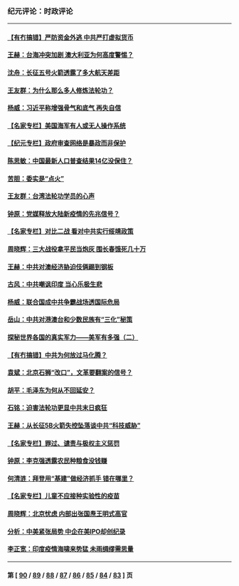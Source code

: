 ### 纪元评论：时政评论
---
#### [【有冇搞错】严防资金外逃 中共严打虚拟货币](../../pages/nsc1025/n12937848.md) 
#### [王赫：台海冲突加剧 澳大利亚为何高度警惕？](../../pages/nsc1025/n12938183.md) 
#### [沈舟：长征五号火箭透露了多大航天差距](../../pages/nsc1025/n12938265.md) 
#### [王友群：为什么那么多人修炼法轮功？](../../pages/nsc1025/n12937688.md) 
#### [杨威：习近平称增强骨气和底气 再失自信](../../pages/nsc1025/n12937671.md) 
#### [【名家专栏】美国海军有人或无人操作系统](../../pages/nsc1025/n12937093.md) 
#### [【纪元专栏】政府审查网络是暴政而非保护](../../pages/nsc1025/n12937917.md) 
#### [陈思敏：中国最新人口普查结果14亿没保住？](../../pages/nsc1025/n12935464.md) 
#### [苦胆：委实是“点火”](../../pages/nsc1025/n12935953.md) 
#### [王友群：台湾法轮功学员的心声](../../pages/nsc1025/n12935222.md) 
#### [钟原：党媒释放大陆新疫情的先兆信号？](../../pages/nsc1025/n12935064.md) 
#### [【名家专栏】对比二战 看对中共实行绥靖政策](../../pages/nsc1025/n12934663.md) 
#### [周晓辉：三大战役拿平民当炮灰 围长春饿死几十万](../../pages/nsc1025/n12934921.md) 
#### [王赫：中共对澳经济胁迫伎俩踢到钢板](../../pages/nsc1025/n12934094.md) 
#### [古风：中共嘲讽印度 当心乐极生悲](../../pages/nsc1025/n12934194.md) 
#### [杨威：联合国成中共争霸战场透国际危局](../../pages/nsc1025/n12933773.md) 
#### [岳山：中共对港澳台和少数民族有“三化”秘策](../../pages/nsc1025/n12933579.md) 
#### [探秘世界各国的真实军力——美军有多强（二）](../../pages/nsc1025/n12933170.md) 
#### [【有冇搞错】中共为何放过马化腾？](../../pages/nsc1025/n12932045.md) 
#### [袁斌：北京石狮“改口”，文革要翻案的信号？](../../pages/nsc1025/n12932828.md) 
#### [胡平：毛泽东为何从不回延安？](../../pages/nsc1025/n12932817.md) 
#### [石铭：迫害法轮功更显中共末日疯狂](../../pages/nsc1025/n12932752.md) 
#### [王赫：从长征5B火箭失控坠落谈中共“科技威胁”](../../pages/nsc1025/n12932480.md) 
#### [【名家专栏】罪过、谴责与极权主义惩罚](../../pages/nsc1025/n12931053.md) 
#### [钟原：李克强透露农民种粮食没钱赚](../../pages/nsc1025/n12931936.md) 
#### [何清涟：拜登用“基建”做经济抓手 错在哪里？](../../pages/nsc1025/n12931334.md) 
#### [【名家专栏】儿童不应接种实验性的疫苗](../../pages/nsc1025/n12930996.md) 
#### [周晓辉：北京忧虑 内部出张国焘王明式高官](../../pages/nsc1025/n12931709.md) 
#### [分析：中美紧张局势 中企在美IPO却创纪录](../../pages/nsc1025/n12931000.md) 
#### [李正宽：印度疫情海啸来势猛 未雨绸缪需思量](../../pages/nsc1025/n12930613.md) 

---
#### 第 [ [90](./90.md) / [89](./89.md) / [88](./88.md) / [87](./87.md) / [86](./86.md) / [85](./85.md) / [84](./84.md) / [83](./83.md) ] 页
